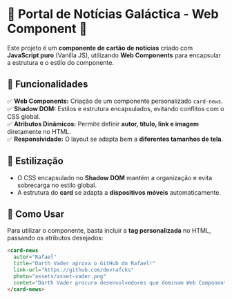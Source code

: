 # 📰 Portal de Notícias Galáctica - Web Component 🚀  



Este projeto é um **componente de cartão de notícias** criado com **JavaScript puro** (Vanilla JS), utilizando **Web Components** para encapsular a estrutura e o estilo do componente.  

## 📌 Funcionalidades  

✅ **Web Components:** Criação de um componente personalizado `card-news`.  
✅ **Shadow DOM:** Estilos e estrutura encapsulados, evitando conflitos com o CSS global.  
✅ **Atributos Dinâmicos:** Permite definir **autor, título, link e imagem** diretamente no HTML.  
✅ **Responsividade:** O layout se adapta bem a **diferentes tamanhos de tela**.  

## 🎨 Estilização  

- O CSS encapsulado no **Shadow DOM** mantém a organização e evita sobrecarga no estilo global.  
- A estrutura do **card** se adapta a **dispositivos móveis** automaticamente.  

## 🚀 Como Usar  

Para utilizar o componente, basta incluir a **tag personalizada** no HTML, passando os atributos desejados:  

```html
<card-news 
  autor="Rafael" 
  title="Darth Vader aprova o GitHub do Rafael!" 
  link-url="https://github.com/devrafcks" 
  photo="assets/asset-vader.png" 
  contet="Darth Vader procura desenvolvedores que dominam Web Components.">
</card-news>
